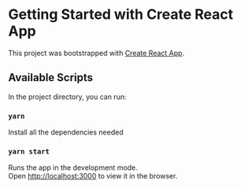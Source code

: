 # Getting Started with Create React App

This project was bootstrapped with [Create React App](https://github.com/facebook/create-react-app).

## Available Scripts

In the project directory, you can run:

### `yarn `
Install all the dependencies needed

### `yarn start`

Runs the app in the development mode.\
Open [http://localhost:3000](http://localhost:3000) to view it in the browser.
